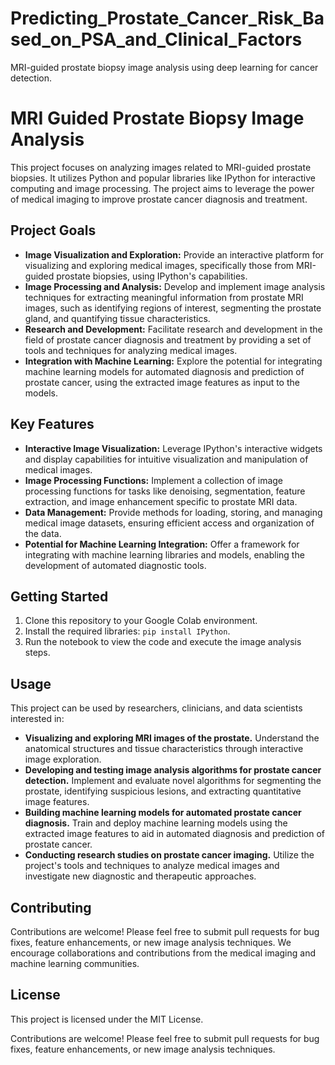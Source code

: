 # Predicting_Prostate_Cancer_Risk_Based_on_PSA_and_Clinical_Factors
MRI-guided prostate biopsy image analysis using deep learning for cancer detection.

# MRI Guided Prostate Biopsy Image Analysis

This project focuses on analyzing images related to MRI-guided prostate biopsies. It utilizes Python and popular libraries like IPython for interactive computing and image processing. The project aims to leverage the power of medical imaging to improve prostate cancer diagnosis and treatment.

## Project Goals

- **Image Visualization and Exploration:** Provide an interactive platform for visualizing and exploring medical images, specifically those from MRI-guided prostate biopsies, using IPython's capabilities.
- **Image Processing and Analysis:** Develop and implement image analysis techniques for extracting meaningful information from prostate MRI images, such as identifying regions of interest, segmenting the prostate gland, and quantifying tissue characteristics.
- **Research and Development:** Facilitate research and development in the field of prostate cancer diagnosis and treatment by providing a set of tools and techniques for analyzing medical images.
- **Integration with Machine Learning:** Explore the potential for integrating machine learning models for automated diagnosis and prediction of prostate cancer, using the extracted image features as input to the models.

## Key Features

- **Interactive Image Visualization:**  Leverage IPython's interactive widgets and display capabilities for intuitive visualization and manipulation of medical images.
- **Image Processing Functions:** Implement a collection of image processing functions for tasks like denoising, segmentation, feature extraction, and image enhancement specific to prostate MRI data.
- **Data Management:**  Provide methods for loading, storing, and managing medical image datasets, ensuring efficient access and organization of the data.
- **Potential for Machine Learning Integration:**  Offer a framework for integrating with machine learning libraries and models, enabling the development of automated diagnostic tools.

## Getting Started

1. Clone this repository to your Google Colab environment.
2. Install the required libraries: `pip install IPython`.
3. Run the notebook to view the code and execute the image analysis steps.

## Usage

This project can be used by researchers, clinicians, and data scientists interested in:

- **Visualizing and exploring MRI images of the prostate.** Understand the anatomical structures and tissue characteristics through interactive image exploration.
- **Developing and testing image analysis algorithms for prostate cancer detection.** Implement and evaluate novel algorithms for segmenting the prostate, identifying suspicious lesions, and extracting quantitative image features.
- **Building machine learning models for automated prostate cancer diagnosis.** Train and deploy machine learning models using the extracted image features to aid in automated diagnosis and prediction of prostate cancer.
- **Conducting research studies on prostate cancer imaging.**  Utilize the project's tools and techniques to analyze medical images and investigate new diagnostic and therapeutic approaches.

## Contributing

Contributions are welcome! Please feel free to submit pull requests for bug fixes, feature enhancements, or new image analysis techniques.  We encourage collaborations and contributions from the medical imaging and machine learning communities.

## License

This project is licensed under the MIT License.

Contributions are welcome! Please feel free to submit pull requests for bug fixes, feature enhancements, or new image analysis techniques.

